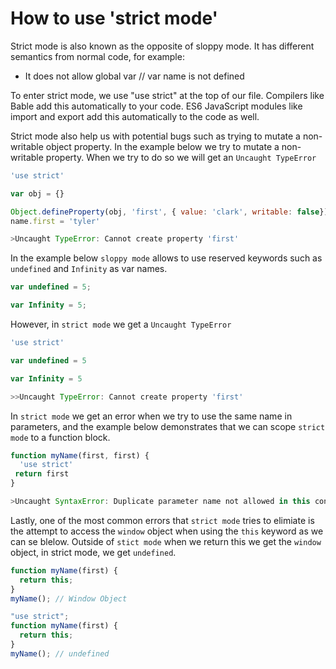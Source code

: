 # How to use 'strict mode'

Strict mode is also known as the opposite of sloppy mode. It has different semantics from normal code, for example:

- It does not allow global var // var name is not defined

To enter strict mode, we use "use strict" at the top of our file. Compilers like Bable add this automatically to your code. ES6 JavaScript modules like import and export add this automatically to the code as well.

Strict mode also help us with potential bugs such as trying to mutate a non-writable object property. In the example below we try to mutate a non-writable property. When we try to do so we will get an `Uncaught TypeError`

```js
'use strict'

var obj = {}

Object.defineProperty(obj, 'first', { value: 'clark', writable: false})
name.first = 'tyler'

>Uncaught TypeError: Cannot create property 'first'
```

In the example below `sloppy mode` allows to use reserved keywords such as `undefined` and `Infinity` as var names.

```js
var undefined = 5;

var Infinity = 5;
```

However, in `strict mode` we get a `Uncaught TypeError`

```js
'use strict'

var undefined = 5

var Infinity = 5

>>Uncaught TypeError: Cannot create property 'first'
```

In `strict mode` we get an error when we try to use the same name in parameters, and the example below demonstrates that we can scope `strict mode` to a function block.

```js
function myName(first, first) {
  'use strict'
 return first
}

>Uncaught SyntaxError: Duplicate parameter name not allowed in this context
```

Lastly, one of the most common errors that `strict mode` tries to elimiate is the attempt to access the `window` object when using the `this` keyword as we can se blelow. Outside of `stict mode` when we return this we get the `window` object, in strict mode, we get `undefined`.

```js
function myName(first) {
  return this;
}
myName(); // Window Object
```

```js
"use strict";
function myName(first) {
  return this;
}
myName(); // undefined
```
